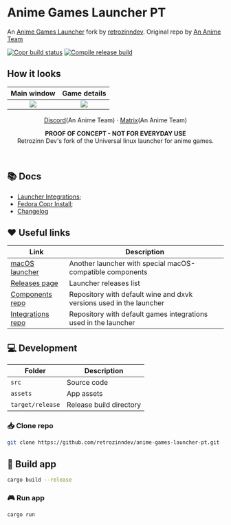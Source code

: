 # Anime Games Launcher PT
An [Anime Games Launcher](https://github.com/an-anime-team) fork by [retrozinndev](https://github.com/retrozinndev). Original repo by [An Anime Team](https://github.com/an-anime-team)


[![Copr build status](https://copr.fedorainfracloud.org/coprs/retrozinndev/anime-games-launcher/package/anime-games-launcher/status_image/last_build.png)](https://copr.fedorainfracloud.org/coprs/retrozinndev/anime-games-launcher/package/anime-games-launcher/)
[![Compile release build](https://github.com/retrozinndev/anime-games-launcher-pt/actions/workflows/compile_release_build.yml/badge.svg)](https://github.com/retrozinndev/anime-games-launcher-pt/actions/workflows/compile_release_build.yml)


## How it looks
| Main window | Game details |
| :-: | :-: |
| <picture><source media="(prefers-color-scheme: dark)" srcset="repository/main-dark.png"><img src="repository/main-light.png"></picture> | <picture><source media="(prefers-color-scheme: dark)" srcset="repository/details-dark.png"><img src="repository/details-light.png"></picture> |

<p align="center">
    <a href="https://discord.gg/ck37X6UWBp">Discord</a>(An Anime Team) ·
    <a href="https://matrix.to/#/#an-anime-game:envs.net">Matrix</a>(An Anime Team)
</p>

<p align="center">
    <b>PROOF OF CONCEPT - NOT FOR EVERYDAY USE</b></br>
    Retrozinn Dev's fork of the Universal linux launcher for anime games.
</p>

<br>

## 📚️ Docs
- [Launcher Integrations](repository/integrations);
- [Fedora Copr Install](repository/guides/FEDORA_COPR.md);
- [Changelog](CHANGELOG.md)

## ♥️ Useful links

| Link | Description |
| - | - |
| [macOS launcher](https://github.com/3Shain/yet-another-anime-game-launcher) | Another launcher with special macOS-compatible components |
| [Releases page](https://github.com/an-anime-team/anime-games-launcher/releases) | Launcher releases list |
| [Components repo](https://github.com/an-anime-team/components) | Repository with default wine and dxvk versions used in the launcher |
| [Integrations repo](https://github.com/an-anime-team/game-integrations) | Repository with default games integrations used in the launcher |

## 💻 Development

| Folder | Description |
| - | - |
| `src` | Source code |
| `assets` | App assets |
| `target/release` | Release build directory |

### 📥️ Clone repo

```sh
git clone https://github.com/retrozinndev/anime-games-launcher-pt.git
```

## 🔨 Build app

```sh
cargo build --release
```

### 🎮️ Run app

```sh
cargo run
```
